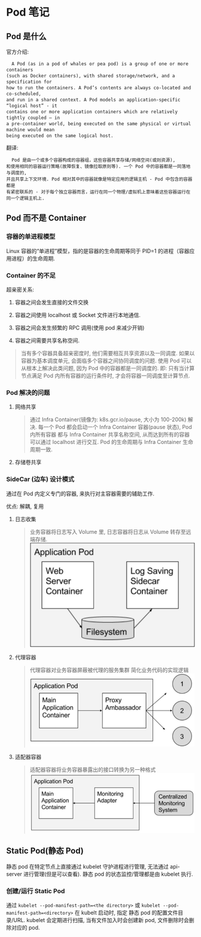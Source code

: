 # Pod 笔记

## Pod 是什么

官方介绍:

      A Pod (as in a pod of whales or pea pod) is a group of one or more containers
    (such as Docker containers), with shared storage/network, and a specification for
    how to run the containers. A Pod’s contents are always co-located and co-scheduled,
    and run in a shared context. A Pod models an application-specific “logical host” - it
    contains one or more application containers which are relatively tightly coupled — in
    a pre-container world, being executed on the same physical or virtual machine would mean
    being executed on the same logical host.

翻译:

      Pod 是由一个或多个容器构成的容器组，这些容器共享存储/网络空间(或则资源),
    和使用相同的容器运行策略(故障恢复、镜像拉取原则等). 一个 Pod 中的容器都是一同落地与调度的,
    并且共享上下文环境. Pod 相对其中的容器就像是特定应用的逻辑主机 - Pod 中包含的容器都是
    有紧密联系的 - 对于每个独立容器而言，运行在同一个物理/虚拟机上意味着这些容器运行在同一个逻辑主机上.

## Pod 而不是 Container

### 容器的单进程模型

Linux 容器的“单进程”模型，指的是容器的生命周期等同于 PID=1 的进程（容器应用进程）的生命周期.

### Container 的不足

超亲密关系:

1. 容器之间会发生直接的文件交换

2. 容器之间使用 localhost 或 Socket 文件进行本地通信.

3. 容器之间会发生频繁的 RPC 调用(使用 pod 来减少开销)

4. 容器之间需要共享名称空间.

> 当有多个容器具备超亲密度时, 他们需要相互共享资源以及一同调度.
> 如果以容器为基本调度单元, 会面临多个容器之间协同调度的问题.
> 使用 Pod 可以从根本上解决此类问题, 因为 Pod 中的容器都是一同调度的.
> 即: 只有当计算节点满足 Pod 内所有容器的运行条件时, 才会将容器一同调度至计算节点.

### Pod 解决的问题

1. 网络共享
   > 通过 Infra Container(镜像为: k8s.gcr.io/pause, 大小为 100-200k) 解决.
   > 每一个 Pod 都会启动一个 Infra Container 容器(pause 状态), Pod 内所有容器
   > 都与 Infra Container 共享名称空间, 从而达到所有的容器可以通过 localhost
   > 进行交互.
   > Pod 的生命周期与 Infra Container 生命周期一致.

2. 存储卷共享

### SideCar (边车) 设计模式

通过在 Pod 内定义专门的容器, 来执行对主容器需要的辅助工作.

优点: 解耦, 复用

1. 日志收集
   > 业务容器将日志写入 Volume 里,
   > 日志容器将日志从 Volume 转存至远端存储.
  ![日志 sidecar](./images/log_sidecar.png)

2. 代理容器
   > 代理容器对业务容器屏蔽被代理的服务集群
   > 简化业务代码的实现逻辑
   ![代理 sidecar](./images/proxy_sidecar.png)

3. 适配器容器
   > 适配器容器将业务容器暴露出的接口转换为另一种格式
   ![适配器 sidecar](./images/adapter_sidecar.png)

## Static Pod(静态 Pod)

静态 pod 在特定节点上直接通过 kubelet 守护进程进行管理, 无法通过 api-server 进行管理(但是可以查看).
静态 pod 的状态监控/管理都是由 kubelet 执行.

### 创建/运行 Static Pod

通过 `kubelet --pod-manifest-path=<the directory>` 或 `kubelet --pod-manifest-path=<directory>` 在 kubelt 启动时,
指定 静态 pod 的配置文件目录/URL. kubelet 会定期进行扫描, 当有文件加入时会创建新 pod, 文件删除时会删除对应的 pod.
